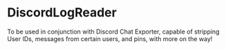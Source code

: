 # DiscordLogReader
To be used in conjunction with Discord Chat Exporter, capable of stripping User IDs, messages from certain users, and pins, with more on the way!
